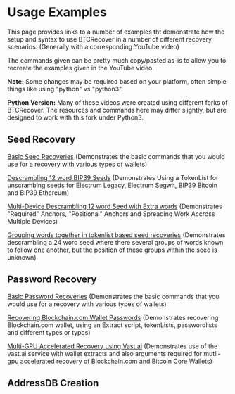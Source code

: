 # Usage Examples

This page provides links to a number of examples tht demonstrate how the setup and syntax to use BTCRecover in a number of different recovery scenarios. (Generally with a corresponding YouTube video)

The commands given can be pretty much copy/pasted as-is to allow you to recreate the examples given in the YouTube video.

**Note:** Some changes may be required based on your platform, often simple things like using "python" vs "python3".

**Python Version:** Many of these videos were created using different forks of BTCRecover. The resources and commands here may differ slightly, but are designed to work with this fork under Python3.

## Seed Recovery

[Basic Seed Recoveries](basic_seed_recoveries.md) (Demonstrates the basic commands that you would use for a recovery with various types of wallets)

[Descrambling 12 word BIP39 Seeds](Example_Descrambling_a_12_word_seed.md) (Demonstrates Using a TokenList for unscramblng seeds for Electrum Legacy, Electrum Segwit, BIP39 Bitcoin and BIP39 Ethereum)

[Multi-Device Descrambling 12 word Seed with Extra words](Example_multi_device_descrambling_12_word_seed_with_extras.md) (Demonstrates "Required" Anchors, "Positional" Anchors and Spreading Work Accross Multiple Devices) 

[Grouping words together in tokenlist based seed recoveries](example_seed_tokenlist_tokenblocks.md) (Demonstrates descrambling a 24 word seed where there several groups of words known to follow one another, but the position of these groups within the seed is unknown)

## Password Recovery

[Basic Password Recoveries](basic_password_recoveries.md) (Demonstrates the basic commands that you would use for a recovery with various types of wallets)

[Recovering Blockchain.com Wallet Passwords](Example_Recovering_Blockchain_Wallet_Passwords.md) (Demonstrates recovering Blockchain.com wallet, using an Extract script, tokenLists, passwordlists and different types or typos)

[Multi-GPU Accelerated Recovery using Vast.ai](Example_Multi-GPU_with_vastai.md) (Demonstrates use of the vast.ai service with wallet extracts and also arguments required for mutli-gpu accelerated recovery of Blockchain.com and Bitcoin Core Wallets)

## AddressDB Creation


